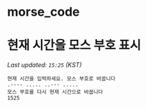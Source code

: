# morse_code
# 현재 시간을 모스 부호 표시
<!-- MORSE_TIME_START -->
_Last updated: `15:25` (KST)_

```
현재 시간을 입력하세요. 모스 부호로 바꿉니다
.---- ..... ..--- .....
모스 부호를 다시 현재 시간으로 바꿉니다
1525
```
<!-- MORSE_TIME_END -->

